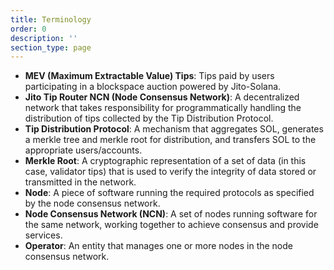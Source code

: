 ```yaml
---
title: Terminology
order: 0
description: ''
section_type: page
---
```


- **MEV (Maximum Extractable Value) Tips**: Tips paid by users participating in a blockspace auction powered by Jito-Solana.
- **Jito Tip Router NCN (Node Consensus Network)**: A decentralized network that takes responsibility for programmatically handling the distribution of tips collected by the Tip Distribution Protocol.
- **Tip Distribution Protocol**: A mechanism that aggregates SOL, generates a merkle tree and merkle root for distribution, and transfers SOL to the appropriate users/accounts.
- **Merkle Root**: A cryptographic representation of a set of data (in this case, validator tips) that is used to verify the integrity of data stored or transmitted in the network.
- **Node**: A piece of software running the required protocols as specified by the node consensus network.
- **Node Consensus Network (NCN)**: A set of nodes running software for the same network, working together to achieve
  consensus and provide services.
- **Operator**: An entity that manages one or more nodes in the node consensus network.

